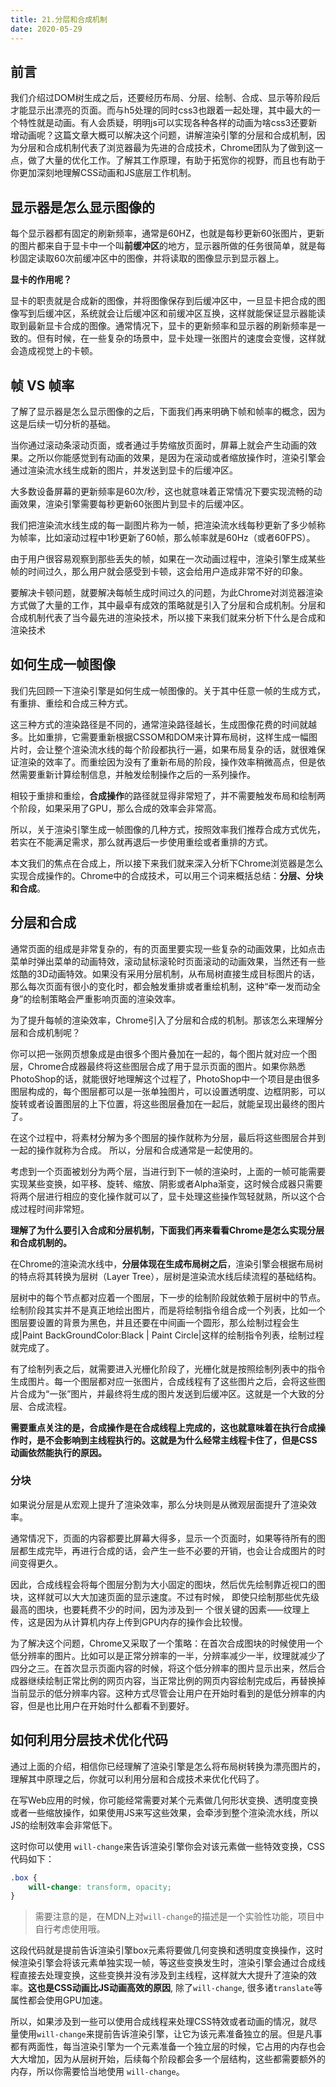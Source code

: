 ```yaml
---
title: 21.分层和合成机制
date: 2020-05-29
---
```


## 前言
我们介绍过DOM树⽣成之后，还要经历布局、分层、绘制、合成、显⽰等阶段后才能显⽰出漂亮的⻚⾯。而与h5处理的同时css3也跟着一起处理，其中最大的一个特性就是动画。有人会质疑，明明js可以实现各种各样的动画为啥css3还要新增动画呢？这篇文章大概可以解决这个问题，讲解渲染引擎的分层和合成机制，因为分层和合成机制代表了浏览器最为先进的合成技术，Chrome团队为了做到这⼀点，做了⼤量的优化⼯作。了解其⼯作原理，有助于拓宽你的视野，⽽且也有助于你更加深刻地理解CSS动画和JS底层⼯作机制。

## 显⽰器是怎么显⽰图像的

每个显⽰器都有固定的刷新频率，通常是60HZ，也就是每秒更新60张图⽚，更新的图⽚都来⾃于显卡中⼀个叫**前缓冲区**的地⽅，显⽰器所做的任务很简单，就是每秒固定读取60次前缓冲区中的图像，并将读取的图像显⽰到显⽰器上。

**显卡的作用呢？**

显卡的职责就是合成新的图像，并将图像保存到后缓冲区中，⼀旦显卡把合成的图像写到后缓冲区，系统就会让后缓冲区和前缓冲区互换，这样就能保证显⽰器能读取到最新显卡合成的图像。通常情况下，显卡的更新频率和显⽰器的刷新频率是⼀致的。但有时候，在⼀些复杂的场景中，显卡处理⼀张图⽚的速度会变慢，这样就会造成视觉上的卡顿。

## 帧 VS 帧率
了解了显⽰器是怎么显⽰图像的之后，下⾯我们再来明确下帧和帧率的概念，因为这是后续⼀切分析的基础。

当你通过滚动条滚动⻚⾯，或者通过⼿势缩放⻚⾯时，屏幕上就会产⽣动画的效果。之所以你能感觉到有动画的效果，是因为在滚动或者缩放操作时，渲染引擎会通过渲染流⽔线⽣成新的图⽚，并发送到显卡的后缓冲区。

⼤多数设备屏幕的更新频率是60次/秒，这也就意味着正常情况下要实现流畅的动画效果，渲染引擎需要每秒更新60张图⽚到显卡的后缓冲区。

我们把渲染流⽔线⽣成的每⼀副图⽚称为⼀帧，把渲染流⽔线每秒更新了多少帧称为帧率，⽐如滚动过程中1秒更新了60帧，那么帧率就是60Hz（或者60FPS）。

由于⽤户很容易观察到那些丢失的帧，如果在⼀次动画过程中，渲染引擎⽣成某些帧的时间过久，那么⽤户就会感受到卡顿，这会给⽤户造成⾮常不好的印象。

要解决卡顿问题，就要解决每帧⽣成时间过久的问题，为此Chrome对浏览器渲染⽅式做了⼤量的⼯作，其中最卓有成效的策略就是引⼊了分层和合成机制。分层和合成机制代表了当今最先进的渲染技术，所以接下来我们就来分析下什么是合成和渲染技术

## 如何⽣成⼀帧图像

我们先回顾一下渲染引擎是如何⽣成⼀帧图像的。关于其中任意⼀帧的⽣成⽅式，有重排、重绘和合成三种⽅式。

这三种⽅式的渲染路径是不同的，通常渲染路径越⻓，⽣成图像花费的时间就越多。⽐如重排，它需要重新根据CSSOM和DOM来计算布局树，这样⽣成⼀幅图⽚时，会让整个渲染流⽔线的每个阶段都执⾏⼀遍，如果布局复杂的话，就很难保证渲染的效率了。⽽重绘因为没有了重新布局的阶段，操作效率稍微⾼点，但是依然需要重新计算绘制信息，并触发绘制操作之后的⼀系列操作。

相较于重排和重绘，**合成操作**的路径就显得⾮常短了，并不需要触发布局和绘制两个阶段，如果采⽤了GPU，那么合成的效率会⾮常⾼。

所以，关于渲染引擎⽣成⼀帧图像的⼏种⽅式，按照效率我们推荐合成⽅式优先，若实在不能满⾜需求，那么就再退后⼀步使⽤重绘或者重排的⽅式。

本⽂我们的焦点在合成上，所以接下来我们就来深⼊分析下Chrome浏览器是怎么实现合成操作的。Chrome中的合成技术，可以⽤三个词来概括总结：**分层、分块和合成**。

## 分层和合成

通常⻚⾯的组成是⾮常复杂的，有的⻚⾯⾥要实现⼀些复杂的动画效果，⽐如点击菜单时弹出菜单的动画特效，滚动⿏标滚轮时⻚⾯滚动的动画效果，当然还有⼀些炫酷的3D动画特效。如果没有采⽤分层机制，从布局树直接⽣成⽬标图⽚的话，那么每次⻚⾯有很⼩的变化时，都会触发重排或者重绘机制，这种“牵⼀发⽽动全⾝”的绘制策略会严重影响⻚⾯的渲染效率。

为了提升每帧的渲染效率，Chrome引⼊了分层和合成的机制。那该怎么来理解分层和合成机制呢？

你可以把⼀张⽹⻚想象成是由很多个图⽚叠加在⼀起的，每个图⽚就对应⼀个图层，Chrome合成器最终将这些图层合成了⽤于显⽰⻚⾯的图⽚。如果你熟悉PhotoShop的话，就能很好地理解这个过程了，PhotoShop中⼀个项⽬是由很多图层构成的，每个图层都可以是⼀张单独图⽚，可以设置透明度、边框阴影，可以旋转或者设置图层的上下位置，将这些图层叠加在⼀起后，就能呈现出最终的图⽚了。

在这个过程中，将素材分解为多个图层的操作就称为分层，最后将这些图层合并到⼀起的操作就称为合成。
所以，分层和合成通常是⼀起使⽤的。

考虑到⼀个⻚⾯被划分为两个层，当进⾏到下⼀帧的渲染时，上⾯的⼀帧可能需要实现某些变换，如平移、旋转、缩放、阴影或者Alpha渐变，这时候合成器只需要将两个层进⾏相应的变化操作就可以了，显卡处理这些操作驾轻就熟，所以这个合成过程时间⾮常短。

**理解了为什么要引⼊合成和分层机制，下⾯我们再来看看Chrome是怎么实现分层和合成机制的。**

在Chrome的渲染流⽔线中，**分层体现在⽣成布局树之后**，渲染引擎会根据布局树的特点将其转换为层树（Layer Tree），层树是渲染流⽔线后续流程的基础结构。

层树中的每个节点都对应着⼀个图层，下⼀步的绘制阶段就依赖于层树中的节点。绘制阶段其实并不是真正地绘出图⽚，⽽是将绘制指令组合成⼀个列表，⽐如⼀个图层要设置的背景为⿊⾊，并且还要在中间画⼀个圆形，那么绘制过程会⽣成|Paint BackGroundColor:Black | Paint Circle|这样的绘制指令列表，绘制过程就完成了。

有了绘制列表之后，就需要进⼊光栅化阶段了，光栅化就是按照绘制列表中的指令⽣成图⽚。每⼀个图层都对应⼀张图⽚，合成线程有了这些图⽚之后，会将这些图⽚合成为“⼀张”图⽚，并最终将⽣成的图⽚发送到后缓冲区。这就是⼀个⼤致的分层、合成流程。

**需要重点关注的是，合成操作是在合成线程上完成的，这也就意味着在执⾏合成操作时，是不会影响到主线程执⾏的。这就是为什么经常主线程卡住了，但是CSS动画依然能执⾏的原因。**


### 分块
如果说分层是从宏观上提升了渲染效率，那么分块则是从微观层⾯提升了渲染效率。

通常情况下，⻚⾯的内容都要⽐屏幕⼤得多，显⽰⼀个⻚⾯时，如果等待所有的图层都⽣成完毕，再进⾏合成的话，会产⽣⼀些不必要的开销，也会让合成图⽚的时间变得更久。

因此，合成线程会将每个图层分割为⼤⼩固定的图块，然后优先绘制靠近视⼝的图块，这样就可以⼤⼤加速⻚⾯的显⽰速度。不过有时候， 即使只绘制那些优先级最⾼的图块，也要耗费不少的时间，因为涉及到⼀
个很关键的因素⸺纹理上传，这是因为从计算机内存上传到GPU内存的操作会⽐较慢。

为了解决这个问题，Chrome⼜采取了⼀个策略：在⾸次合成图块的时候使⽤⼀个低分辨率的图⽚。⽐如可以是正常分辨率的⼀半，分辨率减少⼀半，纹理就减少了四分之三。在⾸次显⽰⻚⾯内容的时候，将这个低分辨率的图⽚显⽰出来，然后合成器继续绘制正常⽐例的⽹⻚内容，当正常⽐例的⽹⻚内容绘制完成后，再替换掉当前显⽰的低分辨率内容。这种⽅式尽管会让⽤户在开始时看到的是低分辨率的内容，但是也⽐⽤户在开始时什么都看不到要好。

## 如何利⽤分层技术优化代码

通过上⾯的介绍，相信你已经理解了渲染引擎是怎么将布局树转换为漂亮图⽚的，理解其中原理之后，你就可以利⽤分层和合成技术来优化代码了。

在写Web应⽤的时候，你可能经常需要对某个元素做⼏何形状变换、透明度变换或者⼀些缩放操作，如果使⽤JS来写这些效果，会牵涉到整个渲染流⽔线，所以JS的绘制效率会⾮常低下。

这时你可以使⽤ `will-change`来告诉渲染引擎你会对该元素做⼀些特效变换，CSS代码如下：

```css
.box {
    will-change: transform, opacity;
}
```

> 需要注意的是，在MDN上对`will-change`的描述是一个实验性功能，项目中自行考虑使用哦。

这段代码就是提前告诉渲染引擎box元素将要做⼏何变换和透明度变换操作，这时候渲染引擎会将该元素单独实现⼀帧，等这些变换发⽣时，渲染引擎会通过合成线程直接去处理变换，这些变换并没有涉及到主线程，这样就⼤⼤提升了渲染的效率。**这也是CSS动画⽐JS动画⾼效的原因**, 除了`will-change`, 很多诸`translate`等属性都会使用GPU加速。

所以，如果涉及到⼀些可以使⽤合成线程来处理CSS特效或者动画的情况，就尽量使⽤`will-change`来提前告诉渲染引擎，让它为该元素准备独⽴的层。但是凡事都有两⾯性，每当渲染引擎为⼀个元素准备⼀个独⽴层的时候，它占⽤的内存也会⼤⼤增加，因为从层树开始，后续每个阶段都会多⼀个层结构，这些都需要额外的内存，所以你需要恰当地使⽤ `will-change`。